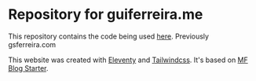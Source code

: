 # Repository for guiferreira.me

This repository contains the code being used [here](https://guiferreira.me). Previously gsferreira.com

This website was created with [Eleventy](https://11ty.dev) and [Tailwindcss](https://tailwindcss.com). It's based on [MF Blog Starter](https://github.com/marcfilleul/mf-blogstarter).
